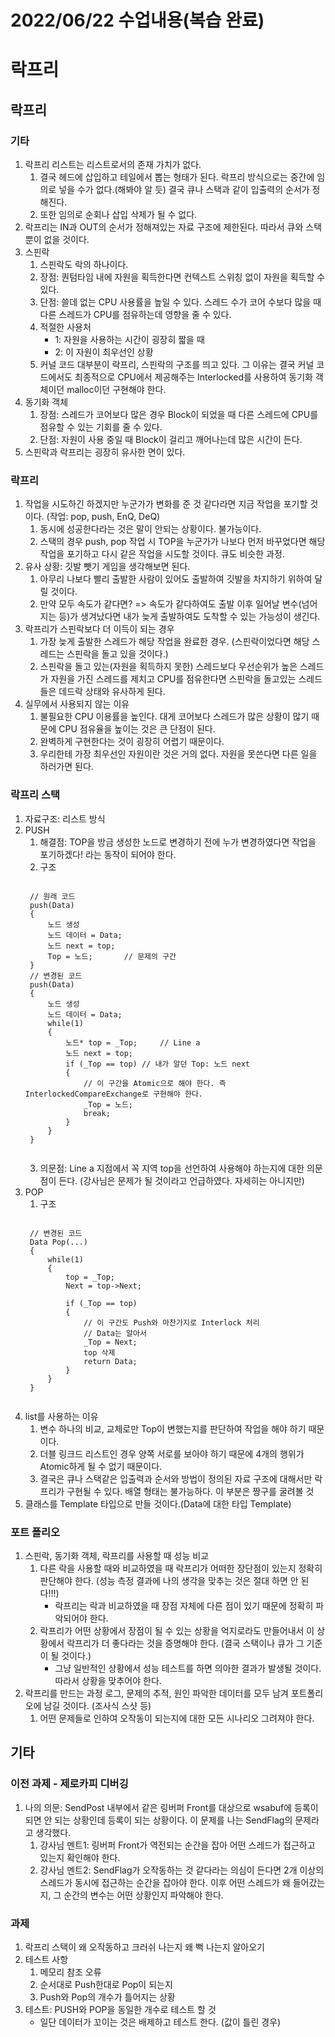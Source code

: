 # 2022/06/22 수업내용(복습 완료)
# 락프리
## 락프리
### 기타
1. 락프리 리스트는 리스트로서의 존재 가치가 없다.
    1) 결국 헤드에 삽입하고 테일에서 뽑는 형태가 된다. 락프리 방식으로는 중간에 임의로 넣을 수가 없다.(해봐야 알 듯) 결국 큐나 스택과 같이 입출력의 순서가 정해진다.
    2) 또한 임의로 순회나 삽입 삭제가 될 수 없다.
2. 락프리는 IN과 OUT의 순서가 정해져있는 자료 구조에 제한된다. 따라서 큐와 스택뿐이 없을 것이다.
3. 스핀락
    1) 스핀락도 락의 하나이다.
    2) 장점: 퀀텀타임 내에 자원을 획득한다면 컨텍스트 스위칭 없이 자원을 획득할 수 있다.
    3) 단점: 쓸데 없는 CPU 사용률을 높일 수 있다. 스레드 수가 코어 수보다 많을 때 다른 스레드가 CPU를 점유하는데 영향을 줄 수 있다.
    4) 적절한 사용처
        * 1: 자원을 사용하는 시간이 굉장히 짧을 때
        * 2: 이 자원이 최우선인 상황
    5) 커널 코드 대부분이 락프리, 스핀락의 구조를 띄고 있다. 그 이유는 결국 커널 코드에서도 최종적으로 CPU에서 제공해주는 Interlocked를 사용하여 동기화 객체이던 malloc이던 구현해야 한다.
4. 동기화 객체
    1) 장점: 스레드가 코어보다 많은 경우 Block이 되었을 때 다른 스레드에 CPU를 점유할 수 있는 기회를 줄 수 있다.
    2) 단점: 자원이 사용 중일 때 Block이 걸리고 깨어나는데 많은 시간이 든다.
5. 스핀락과 락프리는 굉장히 유사한 면이 있다.

### 락프리
1. 작업을 시도하긴 하겠지만 누군가가 변화를 준 것 같다라면 지금 작업을 포기할 것이다. (작업: pop, push, EnQ, DeQ)
    1) 동시에 성공한다라는 것은 말이 안되는 상황이다. 불가능이다.
    2) 스택의 경우 push, pop 작업 시 TOP을 누군가가 나보다 먼저 바꾸었다면 해당 작업을 포기하고 다시 같은 작업을 시도할 것이다. 큐도 비슷한 과정.
2. 유사 상황: 깃발 뺏기 게임을 생각해보면 된다.
    1) 아무리 나보다 빨리 출발한 사람이 있어도 출발하여 깃발을 차지하기 위하여 달릴 것이다.
    2) 만약 모두 속도가 같다면? => 속도가 같다하여도 출발 이후 일어날 변수(넘어지는 등)가 생겨났다면 내가 늦게 출발하여도 도착할 수 있는 가능성이 생긴다.
3. 락프리가 스핀락보다 더 이득이 되는 경우
    1) 가장 늦게 출발한 스레드가 해당 작업을 완료한 경우. (스핀락이었다면 해당 스레드는 스핀락을 돌고 있을 것이다.)
    2) 스핀락을 돌고 있는(자원을 획득하지 못한) 스레드보다 우선순위가 높은 스레드가 자원을 가진 스레드를 제치고 CPU를 점유한다면 스핀락을 돌고있는 스레드들은 데드락 상태와 유사하게 된다.
4. 실무에서 사용되지 않는 이유
    1) 불필요한 CPU 이용률을 높인다. 대게 코어보다 스레드가 많은 상황이 많기 때문에 CPU 점유율을 높이는 것은 큰 단점이 된다.
    2) 완벽하게 구현한다는 것이 굉장히 어렵기 때문이다.
    3) 우리한테 가장 최우선인 자원이란 것은 거의 없다. 자원을 못쓴다면 다른 일을 하러가면 된다.

### 락프리 스택
1. 자료구조: 리스트 방식
2. PUSH
    1) 해결점: TOP을 방금 생성한 노드로 변경하기 전에 누가 변경하였다면 작업을 포기하겠다! 라는 동작이 되어야 한다. 
    2) 구조
    <pre><code>
    // 원래 코드
    push(Data)
    {
        노드 생성
        노드 데이터 = Data;
        노드 next = top;
        Top = 노드;       // 문제의 구간
    }
    // 변경된 코드
    push(Data)
    {
        노드 생성
        노드 데이터 = Data;
        while(1)
        {
            노드* top = _Top;     // Line a
            노드 next = top;
            if (_Top == top) // 내가 알던 Top: 노드 next
            {
                // 이 구간을 Atomic으로 해야 한다. 즉 InterlockedCompareExchange로 구현해야 한다.
                _Top = 노드;
                break;
            }
        }
    }
    </code></pre>
    3) 의문점: Line a 지점에서 꼭 지역 top을 선언하여 사용해야 하는지에 대한 의문점이 든다. (강사님은 문제가 될 것이라고 언급하였다. 자세히는 아니지만)
3. POP
    1) 구조
    <pre><code>
    // 변경된 코드
    Data Pop(...)
    {
        while(1)
        {
            top = _Top;
            Next = top->Next;

            if (_Top == top)
            {
                // 이 구간도 Push와 마찬가지로 Interlock 처리
                // Data는 알아서
                _Top = Next;
                top 삭제
                return Data;
            }
        }
    }
    </code></pre>
4. list를 사용하는 이유
    1) 변수 하나의 비교, 교체로만 Top이 변했는지를 판단하여 작업을 해야 하기 때문이다.
    2) 더블 링크드 리스트인 경우 양쪽 서로를 보아야 하기 때문에 4개의 행위가 Atomic하게 될 수 없기 때문이다.
    3) 결국은 큐나 스택같은 입출력과 순서와 방법이 정의된 자료 구조에 대해서만 락프리가 구현될 수 있다. 배열 형태는 불가능하다. 이 부분은 짱구를 굴려볼 것
5. 클래스를 Template 타입으로 만들 것이다.(Data에 대한 타입 Template)

### 포트 폴리오
1. 스핀락, 동기화 객체, 락프리를 사용할 때 성능 비교
    1) 다른 락을 사용할 때와 비교하였을 때 락프리가 어떠한 장단점이 있는지 정확히 판단해야 한다. (성능 측정 결과에 나의 생각을 맞추는 것은 절대 하면 안 된다!!!) 
        * 락프리는 락과 비교하였을 때 장점 자체에 다른 점이 있기 때문에 정확히 파악되어야 한다.
    2) 락프리가 어떤 상황에서 장점이 될 수 있는 상황을 억지로라도 만들어내서 이 상황에서 락프리가 더 좋다라는 것을 증명해야 한다. (결국 스택이나 큐가 그 기준이 될 것이다.)
        * 그냥 일반적인 상황에서 성능 테스트를 하면 의아한 결과가 발생될 것이다. 따라서 상황을 맞추어야 한다.
2. 락프리를 만드는 과정 로그, 문제의 추적, 원인 파악한 데이터를 모두 남겨 포트폴리오에 남길 것이다. (조사식 스샷 등)
    1) 어떤 문제들로 인하여 오작동이 되는지에 대한 모든 시나리오 그려져야 한다.

## 기타
### 이전 과제 - 제로카피 디버깅
1. 나의 의문: SendPost 내부에서 같은 링버퍼 Front를 대상으로 wsabuf에 등록이 되면 안 되는 상황인데 등록이 되는 상황이다. 이 문제를 나는 SendFlag의 문제라고 생각했다.
    1) 강사님 멘트1: 링버퍼 Front가 역전되는 순간을 잡아 어떤 스레드가 접근하고 있는지 확인해야 한다.
    2) 강사님 멘트2: SendFlag가 오작동하는 것 같다라는 의심이 든다면 2개 이상의 스레드가 동시에 접근하는 순간을 잡아야 한다. 이후 어떤 스레드가 왜 들어갔는지, 그 순간의 변수는 어떤 상황인지 파악해야 한다.

### 과제
1. 락프리 스택이 왜 오작동하고 크러쉬 나는지 왜 뻑 나는지 알아오기
2. 테스트 사항
    1) 메모리 참조 오류
    2) 순서대로 Push한대로 Pop이 되는지
    3) Push와 Pop의 개수가 틀어지는 상황
3. 테스트: PUSH와 POP을 동일한 개수로 테스트 할 것
    * 일단 데이터가 꼬이는 것은 배제하고 테스트 한다. (값이 틀린 경우)
